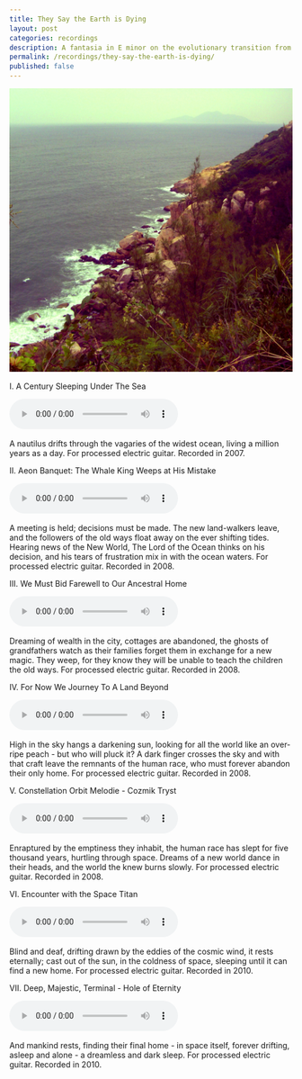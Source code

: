 ```yaml
---
title: They Say the Earth is Dying
layout: post
categories: recordings
description: A fantasia in E minor on the evolutionary transition from the sea to the land to the stars. 
permalink: /recordings/they-say-the-earth-is-dying/
published: false
---
```


![they say the earth is dying](/images/dying.jpg)

I. A Century Sleeping Under The Sea 

<audio src="#" controls> </audio>

A nautilus drifts through the vagaries of the widest ocean, living a million years as a day. 
For processed electric guitar. Recorded in 2007. 


II. Aeon Banquet: The Whale King Weeps at His Mistake 

<audio src="#" controls> </audio>

A meeting is held; decisions must be made. The new land-walkers leave, and the followers of the old ways float away on the ever shifting tides. Hearing news of the New World, The Lord of the Ocean thinks on his decision, and his tears of frustration mix in with the ocean waters. 
For processed electric guitar. Recorded in 2008. 


III. We Must Bid Farewell to Our Ancestral Home 

<audio src="#" controls> </audio>

Dreaming of wealth in the city, cottages are abandoned, the ghosts of grandfathers watch as their families forget them in exchange for a new magic. They weep, for they know they will be unable to teach the children the old ways. 
For processed electric guitar. Recorded in 2008. 


IV. For Now We Journey To A Land Beyond 

<audio src="#" controls> </audio>

High in the sky hangs a darkening sun, looking for all the world like an over-ripe peach - but who will pluck it? A dark finger crosses the sky and with that craft leave the remnants of the human race, who must forever abandon their only home. 
For processed electric guitar. Recorded in 2008. 


V. Constellation Orbit Melodie - Cozmik Tryst 

<audio src="#" controls> </audio>

Enraptured by the emptiness they inhabit, the human race has slept for five thousand years, hurtling through space. Dreams of a new world dance in their heads, and the world the knew burns slowly. 
For processed electric guitar. Recorded in 2008. 


VI. Encounter with the Space Titan 

<audio src="#" controls> </audio>

Blind and deaf, drifting drawn by the eddies of the cosmic wind, it rests eternally; cast out of the sun, in the coldness of space, sleeping until it can find a new home. 
For processed electric guitar. Recorded in 2010. 


VII. Deep, Majestic, Terminal - Hole of Eternity 

<audio src="#" controls> </audio>

And mankind rests, finding their final home - in space itself, forever drifting, asleep and alone - a dreamless and dark sleep. 
For processed electric guitar. Recorded in 2010. 
